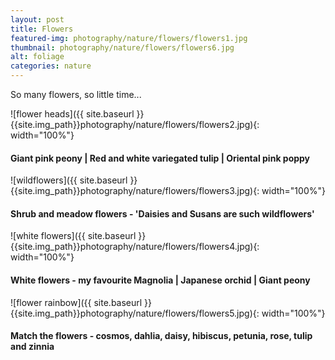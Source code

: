 ```yaml
---
layout: post
title: Flowers
featured-img: photography/nature/flowers/flowers1.jpg
thumbnail: photography/nature/flowers/flowers6.jpg
alt: foliage
categories: nature
---
```


So many flowers, so little time...

![flower heads]({{ site.baseurl }}{{site.img_path}}photography/nature/flowers/flowers2.jpg){: width="100%"}

#### Giant pink peony | Red and white variegated tulip | Oriental pink poppy

![wildflowers]({{ site.baseurl }}{{site.img_path}}photography/nature/flowers/flowers3.jpg){: width="100%"}

#### Shrub and meadow flowers - 'Daisies and Susans are such wildflowers'

![white flowers]({{ site.baseurl }}{{site.img_path}}photography/nature/flowers/flowers4.jpg){: width="100%"}

#### White flowers - my favourite Magnolia | Japanese orchid | Giant peony

![flower rainbow]({{ site.baseurl }}{{site.img_path}}photography/nature/flowers/flowers5.jpg){: width="100%"}

#### Match the flowers - cosmos, dahlia, daisy, hibiscus, petunia, rose, tulip and zinnia

